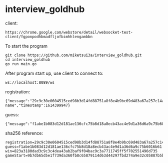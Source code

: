 # interview_goldhub

client:
```
https://chrome.google.com/webstore/detail/websocket-test-client/fgponpodhbmadfljofbimhhlengambbn
```

To start the program
```
git clone https://github.com/miketsui3a/interview_goldhub.git
cd interview_goldhub
go run main.go
```


After program start up, use client to connect to:
```
ws://localhost:8089/ws
```

registration:
```
{"message":"29c9c30e0604515ced98b3d14fd88751a8f8e4b9bc69d483a67a257c14ab79fb","playerName":"your name","timestamp":1614399947}
```

guess:
```
{"message":"f1abe1b083d12d181ae136cfc75b8d18a8ecb43ac4e9d1a36d6a9c75b6016b61","guess":82,"timestamp":1614399947,"gameId":0}
```

sha256 reference:
```
registration=29c9c30e0604515ced98b3d14fd88751a8f8e4b9bc69d483a67a257c14ab79fb
guess=f1abe1b083d12d181ae136cfc75b8d18a8ecb43ac4e9d1a36d6a9c75b6016b61
win=823a3180dad3c9c3c4dea43ab2baf9f04bac9c3a7711745ff5f702551496d735
gameStart=9b7db65d5e1f739da360fb8c65879114d63d44297fbd274a9e32c05887b5ba99
```
